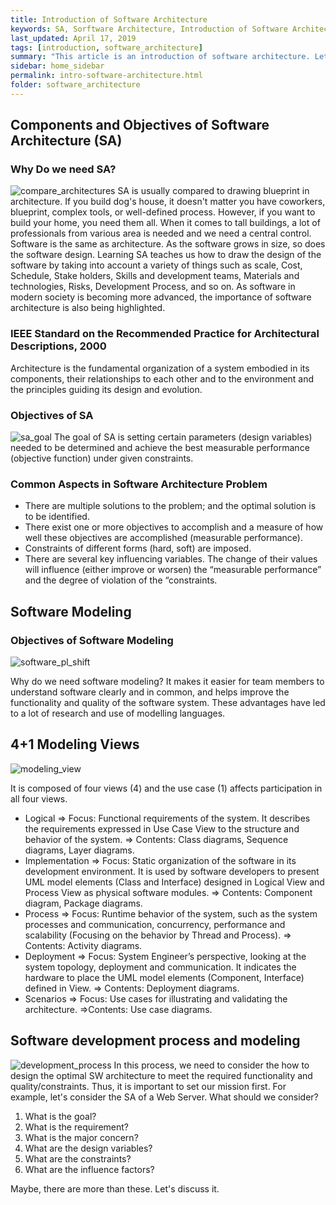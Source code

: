 ```yaml
---
title: Introduction of Software Architecture
keywords: SA, Sorftware Architecture, Introduction of Software Architecture
last_updated: April 17, 2019
tags: [introduction, software_architecture]
summary: "This article is an introduction of software architecture. Let's study why this is necessary and why it is important. All this information is from Prof. Eunmi Choi at Kookmin University and Software Architecture in Practice, 3rd Edition."
sidebar: home_sidebar
permalink: intro-software-architecture.html
folder: software_architecture
---
```


## Components and Objectives of Software Architecture (SA)

### Why Do we need SA?

![compare_architectures](https://wardballoon.github.io/images/compare_architectures.png)
SA is usually compared to drawing blueprint in architecture. If you build dog's house, it doesn't matter you have coworkers, blueprint, complex tools, or well-defined process. However, if you want to build your home, you need them all. When it comes to tall buildings, a lot of professionals from various area is needed and we need a central control. Software is the same as architecture. As the software grows in size, so does the software design. Learning SA teaches us how to draw the design of the software by taking into account a variety of things such as scale, Cost, Schedule, Stake holders, Skills and development teams, Materials and technologies, Risks, Development Process, and so on. As software in modern society is becoming more advanced, the importance of software architecture is also being highlighted.

### IEEE Standard on the Recommended Practice for Architectural Descriptions, 2000
Architecture is the fundamental organization of a system embodied in its components, their relationships to each other and to the environment and the principles guiding its design and evolution.

### Objectives of SA
![sa_goal](https://wardballoon.github.io/images/sa_goal.png)
The goal of SA is setting certain parameters (design variables) needed to be determined and achieve the best measurable performance (objective function) under given constraints.

### Common Aspects in Software Architecture Problem

- There are multiple solutions to the problem; and the optimal solution is to be identified.
- There exist one or more objectives to accomplish and a measure of how well these objectives are accomplished (measurable performance).
- Constraints of different forms (hard, soft) are imposed.
- There are several key influencing variables. The change of their values will influence (either improve or worsen) the “measurable performance” and the degree of violation of the “constraints.

## Software Modeling

### Objectives of Software Modeling

![software_pl_shift](https://wardballoon.github.io/images/software_pl_shift.png)

Why do we need software modeling? It makes it easier for team members to understand software clearly and in common, and helps improve the functionality and quality of the software system. These advantages have led to a lot of research and use of modelling languages.

## 4+1 Modeling Views

![modeling_view](https://wardballoon.github.io/images/modeling_view.png)

It is composed of four views (4) and the use case (1) affects participation in all four views.

- Logical
=> Focus: Functional requirements of the system. It describes the requirements expressed in Use Case View to the structure and behavior of the system.
=> Contents: Class diagrams, Sequence diagrams, Layer diagrams.
- Implementation
=> Focus: Static organization of the software in its development environment. It is used by software developers to present UML model elements (Class and Interface) designed in Logical View and Process View as physical software modules.
=> Contents: Component diagram, Package diagrams.
- Process
=> Focus: Runtime behavior of the system, such as the system processes and communication, concurrency, performance and scalability (Focusing on the behavior by Thread and Process).
=> Contents: Activity diagrams.
- Deployment
=> Focus: System Engineer’s perspective, looking at the system topology, deployment and communication. It indicates the hardware to place the UML model elements (Component, Interface) defined in View.
=> Contents: Deployment diagrams.
- Scenarios
=> Focus: Use cases for illustrating and validating the architecture.
=>Contents: Use case diagrams.

## Software development process and modeling

![development_process](https://wardballoon.github.io/images/development_process.png)
In this process, we need to consider the how to design the optimal SW architecture to meet the required functionality and quality/constraints. Thus, it is important to set our mission first. For example, let's consider the SA of a Web Server. What should we consider?

1. What is the goal?
2. What is the requirement?
3.  What is the major concern?
4.  What are the design variables?
5.  What are the constraints?
6.  What are the influence factors?

Maybe, there are more than these. Let's discuss it.
